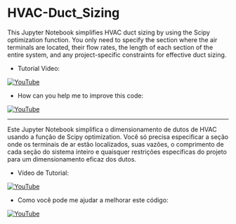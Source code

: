 # HVAC-Duct_Sizing
This Jupyter Notebook simplifies HVAC duct sizing by using the Scipy optimization function. You only need to specify the section where the air terminals are located, their flow rates, the length of each section of the entire system, and any project-specific constraints for effective duct sizing.

- Tutorial Video: 

[![YouTube](https://img.shields.io/badge/YouTube-FF0000?style=for-the-badge&logo=youtube&logoColor=white)](https://www.youtube.com/watch?v=FLz8qtGiTjw)

- How can you help me to improve this code:

[![YouTube](https://img.shields.io/badge/YouTube-FF0000?style=for-the-badge&logo=youtube&logoColor=white)](https://www.youtube.com/watch?v=FLz8qtGiTjw)
___

Este Jupyter Notebook simplifica o dimensionamento de dutos de HVAC usando a função de Scipy optimization. Você só precisa especificar a seção onde os terminais de ar estão localizados, suas vazões, o comprimento de cada seção do sistema inteiro e quaisquer restrições específicas do projeto para um dimensionamento eficaz dos dutos.

- Vídeo de Tutorial: 

[![YouTube](https://img.shields.io/badge/YouTube-FF0000?style=for-the-badge&logo=youtube&logoColor=white)](https://www.youtube.com/watch?v=FLz8qtGiTjw)

- Como você pode me ajudar a melhorar este código:

[![YouTube](https://img.shields.io/badge/YouTube-FF0000?style=for-the-badge&logo=youtube&logoColor=white)](https://www.youtube.com/watch?v=FLz8qtGiTjw)

